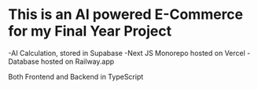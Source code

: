 # This is an AI powered E-Commerce for my Final Year Project


-AI Calculation, stored in Supabase
-Next JS Monorepo hosted on Vercel
-Database hosted on Railway.app

Both Frontend and Backend in TypeScript
